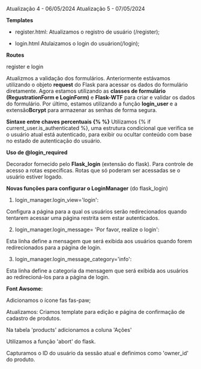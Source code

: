 Atualização 4 - 06/05/2024
Atualização 5 - 07/05/2024

**Templates**

- register.html:
Atualizamos o registro de usuário (/register);

- login.html
Atulaizamos o login do usuárion(/login);


**Routes**

register e login

Atualizmos a validação dos formulários. Anteriormente estávamos utilizando o objeto **request** 
do Flask para acessar os dados do formulário diretamente. Agora estamos utilizando as **classes de formulário (RegustrationForm e LoginForm)** e **Flask-WTF** para criar e validar os dados do formulário. Por último, estamos utilizando a função **login_user** e a extensão**Bcrypt** para armazenar as senhas de forma segura.

**Sintaxe entre chaves percentuais {% %}**
Utilizamos {% if current_user.is_authenticated %}, uma estrutura condicional que verifica se o usuário atual está autenticado, para exibir ou ocultar conteúdo com base no estado de autenticação do usuário.

**Uso de @login_required**

Decorador fornecido pelo **Flask_login** (extensão do flask).
Para controle de acesso a rotas específicas. Rotas que só poderam ser acessadas se o usuário
estiver logado.

**Novas funções para configurar o LoginManager** (do flask_login)

1. login_manager.login_view='login':

Configura a página para a qual os usuários serão redirecionados quando tentarem acessar uma página restrita sem estar autenticados.

2. login_manager.login_message= 'Por favor, realize o login': 

Esta linha define a mensagem que será exibida aos usuários quando forem redirecionados para a página de login.

3. login_manager.login_message_category='info': 

Esta linha define a categoria da mensagem que será exibida aos usuários ao redirecioná-los para a página de login.

**Font Awsome:**

Adicionamos o ícone fas fas-paw;

Atualizamos:
Criamos template para edição e página de confirmação de cadastro de produtos.

Na tabela 'products' adicionamos a coluna 'Ações'

Utilizamos a função 'abort' do flask.

Capturamos o ID do usuário da sessão atual e definimos como 'owner_id' do produto.